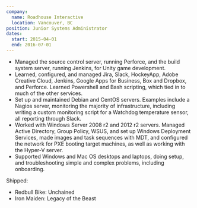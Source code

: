 ```yaml
---
company:
  name: Roadhouse Interactive
  location: Vancouver, BC
position: Junior Systems Administrator
dates:
  start: 2015-04-01
  end: 2016-07-01
---
```


* Managed the source control server, running Perforce, and the build system server, running Jenkins, for Unity game development.
* Learned, configured, and managed Jira, Slack, HockeyApp, Adobe Creative Cloud, Jenkins, Google Apps for Business, Box and Dropbox, and Perforce. Learned Powershell and Bash scripting, which tied in to much of the other services.
* Set up and maintained Debian and CentOS servers. Examples include a Nagios server, monitoring the majority of infrastructure, including writing a custom monitoring script for a Watchdog temperature sensor, all reporting through Slack.
* Worked with Windows Server 2008 r2 and 2012 r2 servers. Managed Active Directory, Group Policy, WSUS, and set up Windows Deployment Services, made images and task sequences with MDT, and configured the network for PXE booting target machines, as well as working with the Hyper-V server.
* Supported Windows and Mac OS desktops and laptops, doing setup, and troubleshooting simple and complex problems, including onboarding.

Shipped:

* Redbull Bike: Unchained
* Iron Maiden: Legacy of the Beast